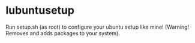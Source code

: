 # lubuntusetup
Run setup.sh (as root) to configure your ubuntu setup like mine! (Warning! Removes and adds packages to your system).
